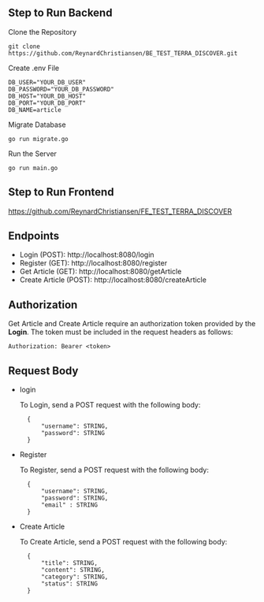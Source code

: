 
## Step to Run Backend
Clone the Repository
    
    git clone https://github.com/ReynardChristiansen/BE_TEST_TERRA_DISCOVER.git

Create .env File

    DB_USER="YOUR_DB_USER"
    DB_PASSWORD="YOUR_DB_PASSWORD"
    DB_HOST="YOUR_DB_HOST"
    DB_PORT="YOUR_DB_PORT"
    DB_NAME=article

Migrate Database

    go run migrate.go

Run the Server

    go run main.go

## Step to Run Frontend

https://github.com/ReynardChristiansen/FE_TEST_TERRA_DISCOVER

## Endpoints

- Login (POST): http://localhost:8080/login
- Register (GET): http://localhost:8080/register
- Get Article (GET): http://localhost:8080/getArticle
- Create Article (POST): http://localhost:8080/createArticle

## Authorization

Get Article and Create Article require an authorization token provided by the **Login**. The token must be included in the request headers as follows:

    Authorization: Bearer <token>

## Request Body

- login

    To Login, send a POST request with the following body:

        {
            "username": STRING,
            "password": STRING
        }


- Register

    To Register, send a POST request with the following body:

        {
            "username": STRING,
            "password": STRING,
            "email" : STRING
        }

- Create Article

    To Create Article, send a POST request with the following body:

        {
            "title": STRING,
            "content": STRING,
            "category": STRING,
            "status": STRING
        }
